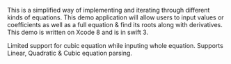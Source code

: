 This is a simplified way of implementing and iterating through different kinds of equations. This demo application will allow users to input values or coefficients as well as a full equation & find its roots along with derivatives. 
This demo is written on Xcode 8 and is in swift 3.

Limited support for cubic equation while inputing whole equation.
Supports Linear, Quadratic & Cubic equation parsing.
